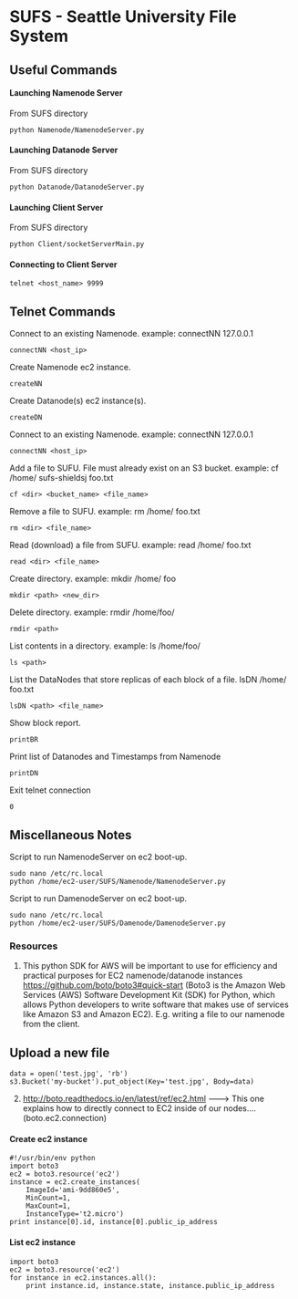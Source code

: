# SUFS - Seattle University File System

## Useful Commands

#### Launching Namenode Server
From SUFS directory
```
python Namenode/NamenodeServer.py
```

#### Launching Datanode Server
From SUFS directory
```
python Datanode/DatanodeServer.py
```

#### Launching Client Server
From SUFS directory
```
python Client/socketServerMain.py
```

#### Connecting to Client Server
```
telnet <host_name> 9999
```

## Telnet Commands
Connect to an existing Namenode. example: connectNN 127.0.0.1
```
connectNN <host_ip>
```

Create Namenode ec2 instance.
```
createNN
```

Create Datanode(s) ec2 instance(s).
```
createDN
```

Connect to an existing Namenode. example: connectNN 127.0.0.1
```
connectNN <host_ip>
```

Add a file to SUFU. File must already exist on an S3 bucket. example: cf /home/ sufs-shieldsj foo.txt
```
cf <dir> <bucket_name> <file_name>
```

Remove a file to SUFU. example: rm /home/ foo.txt
```
rm <dir> <file_name>
```

Read (download) a file from SUFU. example: read /home/ foo.txt
```
read <dir> <file_name>
```

Create directory. example: mkdir /home/ foo
```
mkdir <path> <new_dir>
```

Delete directory. example: rmdir /home/foo/
```
rmdir <path>
```

List contents in a directory. example: ls /home/foo/
```
ls <path>
```

List the DataNodes that store replicas of each block of a file. lsDN /home/ foo.txt
```
lsDN <path> <file_name>
```

Show block report.
```
printBR 
```

Print list of Datanodes and Timestamps from Namenode
```
printDN
```

Exit telnet connection
```
0
```

## Miscellaneous Notes

Script to run NamenodeServer on ec2 boot-up.
```
sudo nano /etc/rc.local
python /home/ec2-user/SUFS/Namenode/NamenodeServer.py
```

Script to run DamenodeServer on ec2 boot-up.
```
sudo nano /etc/rc.local
python /home/ec2-user/SUFS/Damenode/DamenodeServer.py
```

### Resources
1) This python SDK for AWS will be important to use for efficiency and practical purposes for EC2 namenode/datanode instances
https://github.com/boto/boto3#quick-start  (Boto3 is the Amazon Web Services (AWS) Software Development Kit (SDK) for Python, which
 allows Python developers to write software that makes use of services like Amazon S3 and Amazon EC2). E.g. writing a file to our namenode
from the client. 


## Upload a new file
```
data = open('test.jpg', 'rb')
s3.Bucket('my-bucket').put_object(Key='test.jpg', Body=data)
```

2) http://boto.readthedocs.io/en/latest/ref/ec2.html ---> This one explains how to directly connect to EC2 inside of our nodes....
(boto.ec2.connection)

#### Create ec2 instance
```
#!/usr/bin/env python
import boto3
ec2 = boto3.resource('ec2')
instance = ec2.create_instances(
    ImageId='ami-9dd860e5',
    MinCount=1,
    MaxCount=1,
    InstanceType='t2.micro')
print instance[0].id, instance[0].public_ip_address
````

#### List ec2 instance
````
import boto3
ec2 = boto3.resource('ec2')
for instance in ec2.instances.all():
    print instance.id, instance.state, instance.public_ip_address
````
